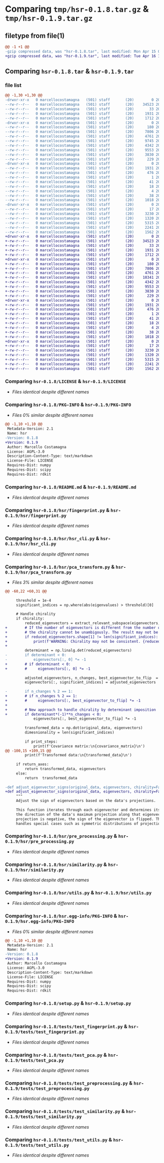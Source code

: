 # Comparing `tmp/hsr-0.1.8.tar.gz` & `tmp/hsr-0.1.9.tar.gz`

## filetype from file(1)

```diff
@@ -1 +1 @@
-gzip compressed data, was "hsr-0.1.8.tar", last modified: Mon Apr 15 09:19:55 2024, max compression
+gzip compressed data, was "hsr-0.1.9.tar", last modified: Tue Apr 16 19:31:54 2024, max compression
```

## Comparing `hsr-0.1.8.tar` & `hsr-0.1.9.tar`

### file list

```diff
@@ -1,30 +1,30 @@
-drwxr-xr-x   0 marcellocostamagna   (501) staff       (20)        0 2024-04-15 09:19:55.140887 hsr-0.1.8/
--rw-r--r--   0 marcellocostamagna   (501) staff       (20)    34523 2024-02-21 11:44:17.000000 hsr-0.1.8/LICENSE
--rw-r--r--   0 marcellocostamagna   (501) staff       (20)       33 2024-04-09 12:22:09.000000 hsr-0.1.8/MANIFEST.in
--rw-r--r--   0 marcellocostamagna   (501) staff       (20)     1931 2024-04-15 09:19:55.138908 hsr-0.1.8/PKG-INFO
--rw-r--r--   0 marcellocostamagna   (501) staff       (20)     1712 2024-02-28 12:10:43.000000 hsr-0.1.8/README.md
-drwxr-xr-x   0 marcellocostamagna   (501) staff       (20)        0 2024-04-15 09:19:54.697943 hsr-0.1.8/hsr/
--rw-r--r--   0 marcellocostamagna   (501) staff       (20)      180 2024-02-21 11:44:17.000000 hsr-0.1.8/hsr/__init__.py
--rw-r--r--   0 marcellocostamagna   (501) staff       (20)     7806 2024-02-21 11:44:17.000000 hsr-0.1.8/hsr/fingerprint.py
--rw-r--r--   0 marcellocostamagna   (501) staff       (20)     4761 2024-02-21 11:44:17.000000 hsr-0.1.8/hsr/hsr_cli.py
--rw-r--r--   0 marcellocostamagna   (501) staff       (20)     9745 2024-03-07 09:58:34.000000 hsr-0.1.8/hsr/pca_transform.py
--rw-r--r--   0 marcellocostamagna   (501) staff       (20)     4342 2024-03-07 09:57:05.000000 hsr-0.1.8/hsr/pre_processing.py
--rw-r--r--   0 marcellocostamagna   (501) staff       (20)     9553 2024-03-20 12:00:09.000000 hsr-0.1.8/hsr/similarity.py
--rw-r--r--   0 marcellocostamagna   (501) staff       (20)     3830 2024-02-21 11:44:17.000000 hsr-0.1.8/hsr/utils.py
--rw-r--r--   0 marcellocostamagna   (501) staff       (20)      229 2024-04-15 09:19:26.000000 hsr-0.1.8/hsr/version.py
-drwxr-xr-x   0 marcellocostamagna   (501) staff       (20)        0 2024-04-15 09:19:55.136671 hsr-0.1.8/hsr.egg-info/
--rw-r--r--   0 marcellocostamagna   (501) staff       (20)     1931 2024-04-15 09:19:54.000000 hsr-0.1.8/hsr.egg-info/PKG-INFO
--rw-r--r--   0 marcellocostamagna   (501) staff       (20)      476 2024-04-15 09:19:54.000000 hsr-0.1.8/hsr.egg-info/SOURCES.txt
--rw-r--r--   0 marcellocostamagna   (501) staff       (20)        1 2024-04-15 09:19:54.000000 hsr-0.1.8/hsr.egg-info/dependency_links.txt
--rw-r--r--   0 marcellocostamagna   (501) staff       (20)       41 2024-04-15 09:19:54.000000 hsr-0.1.8/hsr.egg-info/entry_points.txt
--rw-r--r--   0 marcellocostamagna   (501) staff       (20)       18 2024-04-15 09:19:54.000000 hsr-0.1.8/hsr.egg-info/requires.txt
--rw-r--r--   0 marcellocostamagna   (501) staff       (20)        4 2024-04-15 09:19:54.000000 hsr-0.1.8/hsr.egg-info/top_level.txt
--rw-r--r--   0 marcellocostamagna   (501) staff       (20)       38 2024-04-15 09:19:55.141155 hsr-0.1.8/setup.cfg
--rw-r--r--   0 marcellocostamagna   (501) staff       (20)     1018 2024-04-10 12:14:01.000000 hsr-0.1.8/setup.py
-drwxr-xr-x   0 marcellocostamagna   (501) staff       (20)        0 2024-04-15 09:19:55.132587 hsr-0.1.8/tests/
--rw-r--r--   0 marcellocostamagna   (501) staff       (20)       17 2024-03-07 14:03:24.000000 hsr-0.1.8/tests/__init__.py
--rw-r--r--   0 marcellocostamagna   (501) staff       (20)     3230 2024-03-07 14:03:14.000000 hsr-0.1.8/tests/test_fingerprint.py
--rw-r--r--   0 marcellocostamagna   (501) staff       (20)     1320 2024-03-07 14:03:15.000000 hsr-0.1.8/tests/test_pca.py
--rw-r--r--   0 marcellocostamagna   (501) staff       (20)     5315 2024-03-07 14:03:16.000000 hsr-0.1.8/tests/test_preprocessing.py
--rw-r--r--   0 marcellocostamagna   (501) staff       (20)     2241 2024-03-07 14:03:18.000000 hsr-0.1.8/tests/test_similarity.py
--rw-r--r--   0 marcellocostamagna   (501) staff       (20)     1562 2024-03-07 14:03:20.000000 hsr-0.1.8/tests/test_utils.py
+drwxr-xr-x   0 marcellocostamagna   (501) staff       (20)        0 2024-04-16 19:31:54.703136 hsr-0.1.9/
+-rw-r--r--   0 marcellocostamagna   (501) staff       (20)    34523 2024-02-21 11:44:17.000000 hsr-0.1.9/LICENSE
+-rw-r--r--   0 marcellocostamagna   (501) staff       (20)       33 2024-04-09 12:22:09.000000 hsr-0.1.9/MANIFEST.in
+-rw-r--r--   0 marcellocostamagna   (501) staff       (20)     1931 2024-04-16 19:31:54.702105 hsr-0.1.9/PKG-INFO
+-rw-r--r--   0 marcellocostamagna   (501) staff       (20)     1712 2024-02-28 12:10:43.000000 hsr-0.1.9/README.md
+drwxr-xr-x   0 marcellocostamagna   (501) staff       (20)        0 2024-04-16 19:31:54.491222 hsr-0.1.9/hsr/
+-rw-r--r--   0 marcellocostamagna   (501) staff       (20)      180 2024-02-21 11:44:17.000000 hsr-0.1.9/hsr/__init__.py
+-rw-r--r--   0 marcellocostamagna   (501) staff       (20)     7806 2024-02-21 11:44:17.000000 hsr-0.1.9/hsr/fingerprint.py
+-rw-r--r--   0 marcellocostamagna   (501) staff       (20)     4761 2024-02-21 11:44:17.000000 hsr-0.1.9/hsr/hsr_cli.py
+-rw-r--r--   0 marcellocostamagna   (501) staff       (20)    10341 2024-04-16 19:30:14.000000 hsr-0.1.9/hsr/pca_transform.py
+-rw-r--r--   0 marcellocostamagna   (501) staff       (20)     4342 2024-03-07 09:57:05.000000 hsr-0.1.9/hsr/pre_processing.py
+-rw-r--r--   0 marcellocostamagna   (501) staff       (20)     9553 2024-03-20 12:00:09.000000 hsr-0.1.9/hsr/similarity.py
+-rw-r--r--   0 marcellocostamagna   (501) staff       (20)     3830 2024-02-21 11:44:17.000000 hsr-0.1.9/hsr/utils.py
+-rw-r--r--   0 marcellocostamagna   (501) staff       (20)      229 2024-04-16 19:30:58.000000 hsr-0.1.9/hsr/version.py
+drwxr-xr-x   0 marcellocostamagna   (501) staff       (20)        0 2024-04-16 19:31:54.700925 hsr-0.1.9/hsr.egg-info/
+-rw-r--r--   0 marcellocostamagna   (501) staff       (20)     1931 2024-04-16 19:31:52.000000 hsr-0.1.9/hsr.egg-info/PKG-INFO
+-rw-r--r--   0 marcellocostamagna   (501) staff       (20)      476 2024-04-16 19:31:53.000000 hsr-0.1.9/hsr.egg-info/SOURCES.txt
+-rw-r--r--   0 marcellocostamagna   (501) staff       (20)        1 2024-04-16 19:31:52.000000 hsr-0.1.9/hsr.egg-info/dependency_links.txt
+-rw-r--r--   0 marcellocostamagna   (501) staff       (20)       41 2024-04-16 19:31:52.000000 hsr-0.1.9/hsr.egg-info/entry_points.txt
+-rw-r--r--   0 marcellocostamagna   (501) staff       (20)       18 2024-04-16 19:31:52.000000 hsr-0.1.9/hsr.egg-info/requires.txt
+-rw-r--r--   0 marcellocostamagna   (501) staff       (20)        4 2024-04-16 19:31:52.000000 hsr-0.1.9/hsr.egg-info/top_level.txt
+-rw-r--r--   0 marcellocostamagna   (501) staff       (20)       38 2024-04-16 19:31:54.703281 hsr-0.1.9/setup.cfg
+-rw-r--r--   0 marcellocostamagna   (501) staff       (20)     1018 2024-04-10 12:14:01.000000 hsr-0.1.9/setup.py
+drwxr-xr-x   0 marcellocostamagna   (501) staff       (20)        0 2024-04-16 19:31:54.699990 hsr-0.1.9/tests/
+-rw-r--r--   0 marcellocostamagna   (501) staff       (20)       17 2024-03-07 14:03:24.000000 hsr-0.1.9/tests/__init__.py
+-rw-r--r--   0 marcellocostamagna   (501) staff       (20)     3230 2024-03-07 14:03:14.000000 hsr-0.1.9/tests/test_fingerprint.py
+-rw-r--r--   0 marcellocostamagna   (501) staff       (20)     1320 2024-03-07 14:03:15.000000 hsr-0.1.9/tests/test_pca.py
+-rw-r--r--   0 marcellocostamagna   (501) staff       (20)     5315 2024-03-07 14:03:16.000000 hsr-0.1.9/tests/test_preprocessing.py
+-rw-r--r--   0 marcellocostamagna   (501) staff       (20)     2241 2024-03-07 14:03:18.000000 hsr-0.1.9/tests/test_similarity.py
+-rw-r--r--   0 marcellocostamagna   (501) staff       (20)     1562 2024-03-07 14:03:20.000000 hsr-0.1.9/tests/test_utils.py
```

### Comparing `hsr-0.1.8/LICENSE` & `hsr-0.1.9/LICENSE`

 * *Files identical despite different names*

### Comparing `hsr-0.1.8/PKG-INFO` & `hsr-0.1.9/PKG-INFO`

 * *Files 0% similar despite different names*

```diff
@@ -1,10 +1,10 @@
 Metadata-Version: 2.1
 Name: hsr
-Version: 0.1.8
+Version: 0.1.9
 Author: Marcello Costamagna
 License: AGPL-3.0
 Description-Content-Type: text/markdown
 License-File: LICENSE
 Requires-Dist: numpy
 Requires-Dist: scipy
 Requires-Dist: rdkit
```

### Comparing `hsr-0.1.8/README.md` & `hsr-0.1.9/README.md`

 * *Files identical despite different names*

### Comparing `hsr-0.1.8/hsr/fingerprint.py` & `hsr-0.1.9/hsr/fingerprint.py`

 * *Files identical despite different names*

### Comparing `hsr-0.1.8/hsr/hsr_cli.py` & `hsr-0.1.9/hsr/hsr_cli.py`

 * *Files identical despite different names*

### Comparing `hsr-0.1.8/hsr/pca_transform.py` & `hsr-0.1.9/hsr/pca_transform.py`

 * *Files 3% similar despite different names*

```diff
@@ -60,22 +60,31 @@
     
     threshold = 1e-4
     significant_indices = np.where(abs(eigenvalues) > threshold)[0]
 
     # Handle chirality
     if chirality:
         reduced_eigenvectors = extract_relevant_subspace(eigenvectors, significant_indices)
+        # If the number of eigenvectors is different from the number of significant indices,
+        # the chirality cannot be unambigously. The result may not be consistent.
+        if reduced_eigenvectors.shape[1] != len(significant_indices):
+            print(f'WARNING: Chirality may not be consistent. {reduced_eigenvectors.shape[1]-len(significant_indices)} vectors have arbitrary signs.')
+        
         determinant = np.linalg.det(reduced_eigenvectors) 
-        if determinant < 0:
-            eigenvectors[:, 0] *= -1
+        # if determinant < 0:
+        #     eigenvectors[:, 0] *= -1
    
         adjusted_eigenvectors, n_changes, best_eigenvector_to_flip  = adjust_eigenvector_signs(original_data, eigenvectors[:, significant_indices], chirality) 
         eigenvectors[:, significant_indices] = adjusted_eigenvectors
 
-        if n_changes % 2 == 1:            
+        # if n_changes % 2 == 1:            
+        #     eigenvectors[:, best_eigenvector_to_flip] *= -1
+        
+        # New approach to handle chirality by determinant imposition
+        if determinant*(-1)**n_changes < 0:
             eigenvectors[:, best_eigenvector_to_flip] *= -1
     
         transformed_data = np.dot(original_data, eigenvectors)
         dimesnionality = len(significant_indices)
         
         if print_steps:
             print(f'Covariance matrix:\n{covariance_matrix}\n')
@@ -100,15 +109,15 @@
         print(f'Transformed data:\n{transformed_data}\n')
 
     if return_axes:
         return transformed_data, eigenvectors
     else:
         return  transformed_data
 
-def adjust_eigenvector_signs(original_data, eigenvectors, chirality=False, tolerance= 1e-4):
+def adjust_eigenvector_signs(original_data, eigenvectors, chirality=False, tolerance= 1e-10):
     """
     Adjust the sign of eigenvectors based on the data's projections.
 
     This function iterates through each eigenvector and determines its sign by examining 
     the direction of the data's maximum projection along that eigenvector. If the maximum 
     projection is negative, the sign of the eigenvector is flipped. The function also 
     handles special cases such as symmetric distributions of projections and can adjust
```

### Comparing `hsr-0.1.8/hsr/pre_processing.py` & `hsr-0.1.9/hsr/pre_processing.py`

 * *Files identical despite different names*

### Comparing `hsr-0.1.8/hsr/similarity.py` & `hsr-0.1.9/hsr/similarity.py`

 * *Files identical despite different names*

### Comparing `hsr-0.1.8/hsr/utils.py` & `hsr-0.1.9/hsr/utils.py`

 * *Files identical despite different names*

### Comparing `hsr-0.1.8/hsr.egg-info/PKG-INFO` & `hsr-0.1.9/hsr.egg-info/PKG-INFO`

 * *Files 0% similar despite different names*

```diff
@@ -1,10 +1,10 @@
 Metadata-Version: 2.1
 Name: hsr
-Version: 0.1.8
+Version: 0.1.9
 Author: Marcello Costamagna
 License: AGPL-3.0
 Description-Content-Type: text/markdown
 License-File: LICENSE
 Requires-Dist: numpy
 Requires-Dist: scipy
 Requires-Dist: rdkit
```

### Comparing `hsr-0.1.8/setup.py` & `hsr-0.1.9/setup.py`

 * *Files identical despite different names*

### Comparing `hsr-0.1.8/tests/test_fingerprint.py` & `hsr-0.1.9/tests/test_fingerprint.py`

 * *Files identical despite different names*

### Comparing `hsr-0.1.8/tests/test_pca.py` & `hsr-0.1.9/tests/test_pca.py`

 * *Files identical despite different names*

### Comparing `hsr-0.1.8/tests/test_preprocessing.py` & `hsr-0.1.9/tests/test_preprocessing.py`

 * *Files identical despite different names*

### Comparing `hsr-0.1.8/tests/test_similarity.py` & `hsr-0.1.9/tests/test_similarity.py`

 * *Files identical despite different names*

### Comparing `hsr-0.1.8/tests/test_utils.py` & `hsr-0.1.9/tests/test_utils.py`

 * *Files identical despite different names*

